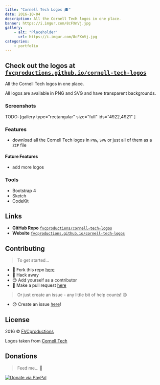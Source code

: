```yaml
---
title: "Cornell Tech Logos 🎓"
date: 2016-10-04
description: All the Cornell Tech logos in one place.
banner: https://i.imgur.com/8cFXnVj.jpg
gallery:
    - alt: "Placeholder"
      url: https://i.imgur.com/8cFXnVj.jpg
categories:
    - portfolio
---
```


## Check out the logos at [`fvcproductions.github.io/cornell-tech-logos`](https://fvcproductions.github.io/cornell-tech-logos)

All the Cornell Tech logos in one place.

All logos are available in PNG and SVG and have transparent backgrounds.

### Screenshots

TODO: [gallery type="rectangular" size="full" ids="4922,4921" ]

### Features

* download all the Cornell Tech logos in `PNG`, `SVG` or just all of them as a `ZIP` file

#### Future Features

* add more logos

### Tools

* Bootstrap 4
* Sketch
* CodeKit

## Links

* **GitHub Repo** [`fvcproductions/cornell-tech-logos`](https://github.com/fvcproductions/cornell-tech-logos)
* **Website** [`fvcproductions.github.io/cornell-tech-logos`](https://fvcproductions.github.io/cornell-tech-logos)

## Contributing

> To get started…

* 🍴 Fork this repo [here](https://github.com/fvcproductions/readme#fork-destination-box)
* 🔨 Hack away
* 😊 Add yourself as a contributor
* 🔧 Make a pull request [here](https://github.com/fvcproductions/cornell-tech-logos/compare)

> Or just create an issue - any little bit of help counts! 😊

* 😯 Create an issue [here](https://github.com/fvcproductions/cornell-tech-logos/issues)!

## License

2016 © [FVCproductions](https://fvcproductions.com)

Logos taken from [Cornell Tech](https://tech.cornell.edu)

## Donations

> Feed me… 🍕

[![Donate via
PayPal](https://raw.github.com/xioTechnologies/PayPal-Button/master/PayPal%20Button.png)](https://paypal.me/fvcproductions)
